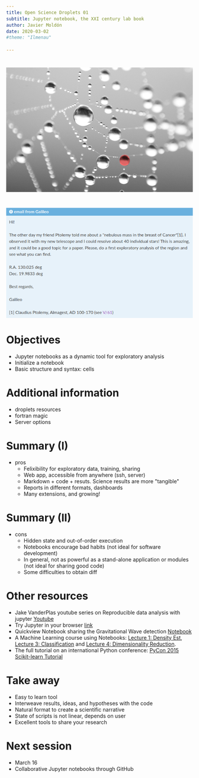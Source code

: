 ```yaml
---
title: Open Science Droplets 01
subtitle: Jupyter notebook, the XXI century lab book
author: Javier Moldón
date: 2020-03-02
#theme: "Ilmenau"

---
```

# 

![](water_droplets_01.png)

# 

![](email_galileo1.png)

# Objectives

- Jupyter notebooks as a dynamic tool for exploratory analysis
- Initialize a notebook
- Basic structure and syntax: cells

# Additional information
- droplets resources
- fortran magic
- Server options

# Summary (I)
- pros
  - Felixibility for exploratory data, training, sharing
  - Web app, accessible from anywhere (ssh, server)
  - Markdown + code + resuts. Science results are more "tangible"
  - Reports in different formats, dashboards
  - Many extensions, and growing!

# Summary (II)
- cons
  - Hidden state and out-of-order execution
  - Notebooks encourage bad habits (not ideal for software development)
  - In general, not as powerful as a stand-alone application or modules (not ideal for sharing good code)
  - Some difficulties to obtain diff

# Other resources

- Jake VanderPlas youtube series on Reproducible data analysis with jupyter [Youtube](https://www.youtube.com/playlist?list=PLYCpMb24GpOC704uO9svUrihl-HY1tTJJ)
- Try Jupyter in your browser [link](https://jupyter.org/try)
- Quickview Notebook sharing the Gravitational Wave detection [Notebook](https://github.com/losc-tutorial/quickview/blob/master/index.ipynb)
- A Machine Learning course using Notebooks: [Lecture 1: Density Est](https://github.com/carmensg/IAA_School2019/blob/master/lectures/Day3-ZeljkoIvezic/notebooks/density_estimation.ipynb), [Lecture 3: Classification](https://github.com/carmensg/IAA_School2019/blob/master/lectures/Day3-ZeljkoIvezic/notebooks/classification.ipynb) and [Lecture 4: Dimensionality Reduction](https://github.com/carmensg/IAA_School2019/blob/master/lectures/Day3-ZeljkoIvezic/notebooks/dimensionality_reduction.ipynb).
- The full tutorial on an international Python conference: [PyCon 2015 Scikit-learn Tutorial](https://github.com/jakevdp/sklearn_pycon2015)

# Take away

- Easy to learn tool
- Interweave results, ideas, and hypotheses with the code
- Natural format to create a scientific narrative
- State of scripts is not linear, depends on user
- Excellent tools to share your research

#  Next session

- March 16  
- Collaborative Jupyter notebooks through GitHub
